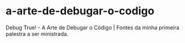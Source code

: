 # a-arte-de-debugar-o-codigo
Debug True! - A Arte de Debugar o Código | Fontes da minha primeira palestra a ser ministrada.
